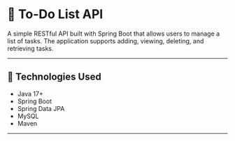 # 📝 To-Do List API

A simple RESTful API built with Spring Boot that allows users to manage a list of tasks. The application supports adding, viewing, deleting, and retrieving tasks.

---

## 🚀 Technologies Used

- Java 17+
- Spring Boot
- Spring Data JPA
- MySQL
- Maven

---


